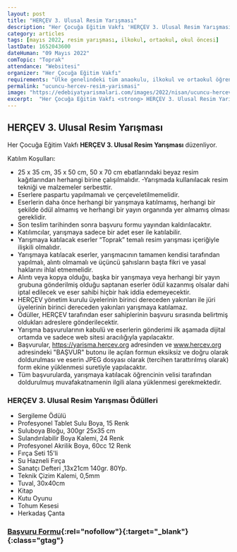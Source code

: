 ```yaml
---
layout: post
title: "HERÇEV 3. Ulusal Resim Yarışması"
description: "Her Çocuğa Eğitim Vakfı 'HERÇEV 3. Ulusal Resim Yarışması' düzenliyor."
category: articles
tags: [mayıs 2022, resim yarışması, ilkokul, ortaokul, okul öncesi]
lastDate: 1652043600
dateHuman: "09 Mayıs 2022"
comTopic: "Toprak"
attendance: "Websitesi"
organizer: "Her Çocuğa Eğitim Vakfı"
requirements: "Ülke genelindeki tüm anaokulu, ilkokul ve ortaokul öğrencileri, özel eğitim kurumlarında öğrenim gören öğrenciler ile okul öncesi çağında olup herhangi bir kurumda kaydı bulunmayan herkes katılabilir."
permalink: "ucuncu-hercev-resim-yarismasi"
image: "https://edebiyatyarismalari.com/images/2022/nisan/ucuncu-hercev-resim-yarismasi.jpg"
excerpt:  "Her Çocuğa Eğitim Vakfı <strong> HERÇEV 3. Ulusal Resim Yarışması </strong> düzenliyor."
---
```


## HERÇEV 3. Ulusal Resim Yarışması
Her Çocuğa Eğitim Vakfı **HERÇEV 3. Ulusal Resim Yarışması** düzenliyor.

Katılım Koşulları:
- 25 x 35 cm, 35 x 50 cm, 50 x 70 cm ebatlarındaki beyaz resim kağıtlarından herhangi birine çalışılmalıdır.
-Yarışmada kullanılacak resim tekniği ve malzemeler serbesttir.
- Eserlere paspartu yapılmamalı ve çerçeveletilmemelidir.
- Eserlerin daha önce herhangi bir yarışmaya katılmamış, herhangi bir şekilde ödül almamış ve herhangi bir yayın organında yer almamış olması gereklidir.
- Son teslim tarihinden sonra başvuru formu yayından kaldırılacaktır.
- Katılımcılar, yarışmaya sadece bir adet eser ile katılabilir.
- Yarışmaya katılacak eserler “Toprak” temalı resim yarışması içeriğiyle ilişkili olmalıdır.
- Yarışmaya katılacak eserler, yarışmacının tamamen kendisi tarafından yapılmalı, alıntı olmamalı ve üçüncü şahısların başta fikri ve yasal haklarını ihlal etmemelidir.
- Alıntı veya kopya olduğu, başka bir yarışmaya veya herhangi bir yayın grubuna gönderilmiş olduğu saptanan eserler ödül kazanmış olsalar dahi iptal edilecek ve eser sahibi hiçbir hak iddia edemeyecektir.
- HERÇEV yönetim kurulu üyelerinin birinci dereceden yakınları ile jüri üyelerinin birinci dereceden yakınları yarışmaya katılamaz.
- Ödüller, HERÇEV tarafından eser sahiplerinin başvuru sırasında belirtmiş oldukları adreslere gönderilecektir.
- Yarışma başvurularının kabulü ve eserlerin gönderimi ilk aşamada dijital ortamda ve sadece web sitesi aracılığıyla yapılacaktır.
- Başvurular, https://yarisma.hercev.org adresinden ve www.hercev.org adresindeki "BAŞVUR" butonu ile açılan formun eksiksiz ve doğru olarak doldurulması ve eserin JPEG dosyası olarak (tercihen tarattırılmış olarak) form ekine yüklenmesi suretiyle yapılacaktır.
- Tüm başvurularda, yarışmaya katılacak öğrencinin velisi tarafından doldurulmuş muvafakatnamenin ilgili alana yüklenmesi gerekmektedir.

### HERÇEV 3. Ulusal Resim Yarışması Ödülleri
- Sergileme Ödülü
- Profesyonel Tablet Sulu Boya, 15 Renk
- Suluboya Bloğu, 300gr 25x35 cm
- Sulandırılabilir Boya Kalemi, 24 Renk
- Profesyonel Akrilik Boya, 60cc 12 Renk
- Fırça Seti 15'li
- Su Hazneli Fırça
- Sanatçı Defteri ,13x21cm 140gr. 80Yp.
- Teknik Çizim Kalemi, 0,5mm
- Tuval, 30x40cm
- Kitap
- Kutu Oyunu
- Tohum Kesesi
- Herkadaş Çanta

### [Başvuru Formu](https://yarisma.hercev.org/?ref=edebiyatyarismalari.com){:rel="nofollow"}{:target="_blank"}{:class="gtag"}